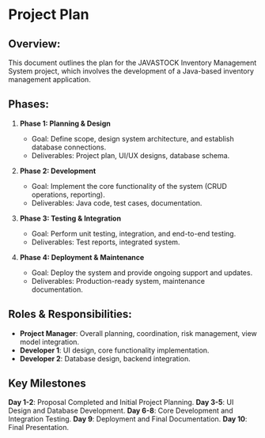 # Project Plan

## Overview:
This document outlines the plan for the JAVASTOCK Inventory Management System project, which involves the development of a Java-based inventory management application.

## **Phases:**
1. **Phase 1: Planning & Design**
    - Goal: Define scope, design system architecture, and establish database connections.
    - Deliverables: Project plan, UI/UX designs, database schema.

2. **Phase 2: Development**
    - Goal: Implement the core functionality of the system (CRUD operations, reporting).
    - Deliverables: Java code, test cases, documentation.

3. **Phase 3: Testing & Integration**
    - Goal: Perform unit testing, integration, and end-to-end testing.
    - Deliverables: Test reports, integrated system.

4. **Phase 4: Deployment & Maintenance**
    - Goal: Deploy the system and provide ongoing support and updates.
    - Deliverables: Production-ready system, maintenance documentation.

## Roles & Responsibilities:
- **Project Manager**: Overall planning, coordination, risk management, view model integration.
- **Developer 1**: UI design, core functionality implementation.
- **Developer 2**: Database design, backend integration.

## **Key Milestones**
**Day 1-2**: Proposal Completed and Initial Project Planning.
**Day 3-5**: UI Design and Database Development.
**Day 6-8**: Core Development and Integration Testing.
**Day 9**: Deployment and Final Documentation.
**Day 10**: Final Presentation.
